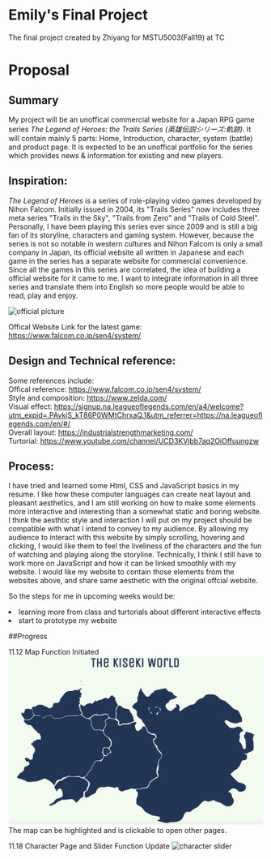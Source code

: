 # Emily's Final Project
The final project created by Zhiyang for MSTU5003(Fall19) at TC

# Proposal

## Summary
My project will be an unoffical commercial website for a Japan RPG game series <em>The Legend of Heroes: the Trails Series (英雄伝説シリーズ:軌跡)</em>. It will contain mainly 5 parts: Home, Introduction, character, system (battle) and product page. It is expected to be an unoffical portfolio for the series which provides news & information for existing and new players.


## Inspiration:
<em>The Legend of Heroes</em> is a series of role-playing video games developed by Nihon Falcom. Initially issued in 2004, its "Trails Series" now includes three meta series "Trails in the Sky", "Trails from Zero" and "Trails of Cold Steel". Personally, I have been playing this series ever since 2009 and is still a big fan of its storyline, characters and gaming system. However, because the series is not so notable in western cultures and Nihon Falcom is only a small company in Japan, its official website all written in Japanese and each game in the series has a separate website for commercial convenience. Since all the games in this series are correlated, the idea of building a official website for it came to me. I want to integrate information in all three series and translate them into English so more people would be able to read, play and enjoy.

<img src="/images/fight back.png" alt="official picture"/>

Offical Website Link for the latest game: https://www.falcom.co.jp/sen4/system/


## Design and Technical reference:
Some references include:
<br> Offical reference: https://www.falcom.co.jp/sen4/system/
<br> Style and composition: https://www.zelda.com/
<br> Visual effect: https://signup.na.leagueoflegends.com/en/a4/welcome?utm_expid=.PAvkjS_kT86P0WMtChrxaQ.1&utm_referrer=https://na.leagueoflegends.com/en/#/
<br> Overall layout: https://industrialstrengthmarketing.com/
<br> Turtorial: https://www.youtube.com/channel/UCD3KVjbb7aq2OiOffuungzw

## Process:
I have tried and learned some Html, CSS and JavaScript basics in my resume. I like how these computer languages can create neat layout and pleasant aesthetics, and I am still working on how to make some elements more interactive and interesting than a somewhat static and boring website. I think the aesthtic style and interaction I will put on my project should be compatible with what I intend to convey to my audience. By allowing my audience to interact with this website by simply scrolling, hovering and clicking, I would like them to feel the liveliness of the characters and the fun of watching and playing along the storyline.
Technically, I think I still have to work more on JavaScript and how it can be linked smoothly with my website. I would like my website to contain those elements from the websites above, and share same aesthetic with the original offcial website.

So the steps for me in upcoming weeks would be:
<li> learning more from class and turtorials about different interactive effects </li>
<li> start to prototype my website </li>

##Progress

11.12 Map Function Initiated
<img src="/screenshot/map.png" alt="map"/>
The map can be highlighted and is clickable to open other pages.

11.18 Character Page and Slider Function Update
<img src="/Progress Screenshot/character.png" alt="character slider"/>
